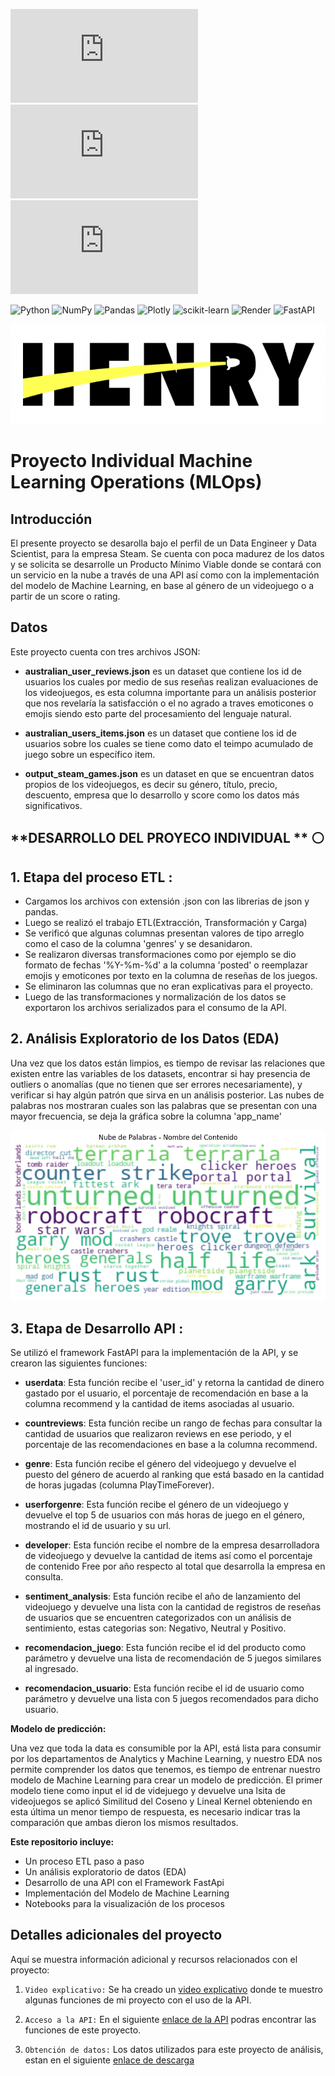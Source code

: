 ![GitHub repo size](https://img.shields.io/github/repo-size/scottydocs/README-template.md)
![GitHub contributors](https://img.shields.io/github/contributors/scottydocs/README-template.md)
![GitHub stars](https://img.shields.io/github/stars/scottydocs/README-template.md?style=social)

![Python](https://img.shields.io/badge/python-3670A0?style=for-the-badge&logo=python&logoColor=ffdd54) ![NumPy](https://img.shields.io/badge/numpy-%23013243.svg?style=for-the-badge&logo=numpy&logoColor=white) ![Pandas](https://img.shields.io/badge/pandas-%23150458.svg?style=for-the-badge&logo=pandas&logoColor=white) ![Plotly](https://img.shields.io/badge/Plotly-%233F4F75.svg?style=for-the-badge&logo=plotly&logoColor=white) ![scikit-learn](https://img.shields.io/badge/scikit--learn-%23F7931E.svg?style=for-the-badge&logo=scikit-learn&logoColor=white) ![Render](https://img.shields.io/badge/Render-%46E3B7.svg?style=for-the-badge&logo=render&logoColor=white) ![FastAPI](https://img.shields.io/badge/FastAPI-005571?style=for-the-badge&logo=fastapi)

<p align=center>
<img src="src\logo_henry.png" height = 160 weight=260>
<p>


# Proyecto Individual Machine Learning Operations (MLOps)

## Introducción

El presente proyecto se desarolla bajo el perfil de un Data Engineer y Data Scientist, para la empresa Steam. Se cuenta con poca madurez de los datos y se solicita se desarrolle un Producto Mínimo Viable donde se contará con un servicio en la nube a través de una API así como con la implementación del modelo de Machine Learning, en base al género de un videojuego o a partir de un score o rating.


## Datos

Este proyecto cuenta con tres archivos JSON:

* **australian_user_reviews.json** es un dataset que contiene los id de usuarios los cuales por medio de sus reseñas realizan evaluaciones de los videojuegos, es esta columna importante para un análisis posterior que nos revelaría la satisfacción o el no agrado a traves emoticones o emojis siendo esto parte del procesamiento del lenguaje natural. 

* **australian_users_items.json** es un dataset que contiene los id de usuarios sobre los cuales se tiene como dato el teimpo acumulado de juego sobre un específico item.

* **output_steam_games.json** es un dataset en que se encuentran datos propios de los videojuegos, es decir su género, título, precio, descuento, empresa que lo desarrollo y score como los datos más significativos.

## **DESARROLLO DEL PROYECO INDIVIDUAL ** :white_circle:

## **1. Etapa del proceso ETL** :

- Cargamos los archivos con extensión .json con las librerias de json y pandas.
- Luego se realizó el trabajo ETL(Extracción, Transformación y Carga)
- Se verificó que algunas columnas presentan valores de tipo arreglo como el caso de la columna 'genres' y se desanidaron. 
- Se realizaron diversas transformaciones como por ejemplo se dio formato de fechas '%Y-%m-%d' a la columna 'posted' o reemplazar emojis y emoticones por texto en la columna
de reseñas de los juegos.
- Se eliminaron las columnas que no eran explicativas para el proyecto.
- Luego de las transformaciones y normalización de los datos se exportaron los archivos serializados para el consumo de la API.


## **2. Análisis Exploratorio de los Datos (EDA)**

Una vez que los datos están limpios, es tiempo de revisar las relaciones que existen entre las variables de los datasets, encontrar si hay presencia de outliers o anomalías (que no tienen que ser errores necesariamente), y verificar si hay algún patrón que sirva en un análisis posterior. Las nubes de palabras nos mostraran cuales son las palabras que se presentan con una mayor frecuencia, se deja la gráfica sobre la columna 'app_name'


<p align="center">
  <img src="src\nube_app_name.png" >
</p>


## **3. Etapa de Desarrollo API** :

Se utilizó el framework FastAPI para la implementación de la API, y se crearon las siguientes funciones:

* **userdata**: Esta función recibe el 'user_id' y retorna la cantidad de dinero gastado por el usuario, el porcentaje de recomendación en base a la columna recommend y la cantidad de items asociadas al usuario.

* **countreviews**: Esta función recibe un rango de fechas para consultar la cantidad de usuarios que realizaron reviews en ese periodo, y el porcentaje de las recomendaciones en base a la columna recommend.

* **genre**: Esta función recibe el género del videojuego y devuelve el puesto del género de acuerdo al ranking que está basado en la cantidad de horas jugadas (columna PlayTimeForever).

* **userforgenre**: Esta función recibe el género de un videojuego y devuelve el top 5 de usuarios con más horas de juego en el género, mostrando el id de usuario y su url.

* **developer**: Esta función recibe el nombre de la empresa desarrolladora de videojuego y devuelve la cantidad de items así como el porcentaje de contenido Free por año respecto al total que desarrolla la empresa en consulta.

* **sentiment_analysis**: Esta función recibe el año de lanzamiento del videojuego y devuelve una lista con la cantidad de registros de reseñas de usuarios que se encuentren categorizados con un análisis de sentimiento, estas categorias son: Negativo, Neutral y Positivo.

* **recomendacion_juego**: Esta función recibe el id del producto como parámetro y devuelve una lista de recomendación de 5 juegos similares al ingresado.

* **recomendacion_usuario**: Esta función recibe el id de usuario como parámetro y devuelve una lista con 5 juegos recomendados para dicho usuario.



**Modelo de predicción:**

Una vez que toda la data es consumible por la API, está lista para consumir por los departamentos de Analytics y Machine Learning, y nuestro EDA nos permite comprender los datos que tenemos, es tiempo de entrenar nuestro modelo de Machine Learning para crear un modelo de predicción. El primer modelo tiene como input el id de videjuego y devuelve una 
lsita de videojuegos se aplicó Similitud del Coseno y Lineal Kernel obteniendo en esta última un menor tiempo de respuesta, es necesario indicar tras la comparación que ambas dieron los mismos resultados.


**Este repositorio incluye:**

+ Un proceso ETL paso a paso<br/>
+ Un análisis exploratorio de datos (EDA)<br/>
+ Desarrollo de una API con el Framework FastApi<br/>
+ Implementación del Modelo de Machine Learning<br/>
+ Notebooks para la visualización de los procesos<br/>




## Detalles adicionales del proyecto

Aquí se muestra información adicional y recursos relacionados con el proyecto:

1. `Video explicativo:` Se ha creado un [video explicativo](https://drive.google.com/drive/folders/10zsRP-ydH-mOPX7VTS2Mqht0UxviPNiN?usp=sharing)  donde te muestro algunas funciones de mi proyecto con el uso de la API.

2. `Acceso a la API:` En el siguiente [enlace de la API](https://pi01-data-ft14-jcr.onrender.com/docs) podras encontrar las funciones de este proyecto.

3. `Obtención de datos:` Los datos utilizados para este proyecto de análisis, estan en el siguiente [enlace de descarga](https://drive.google.com/drive/folders/1HqBG2-sUkz_R3h1dZU5F2uAzpRn7BSpj) 